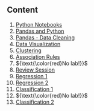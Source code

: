 ## Content

1. [Python Notebooks](./01%20-%20Python%20Notebooks/)
2. [Pandas and Python](./02%20-%20Pandas%20and%20Python/)
3. [Pandas - Data Cleaning](./03%20-%20Pandas%20and%20Data%20Cleaning/)
4. [Data Visualization](./04%20-%20Visualization/)
5. [Clustering](./05%20-%20Clustering/)
6. [Association Rules](./06%20-%20Association%20Rules/)
7. ${\text{\color{red}No lab!}}$
8. [Review Session](./08%20-%20ChatGPT/)
9. [Regression 1](./09%20-%20Regression%201/)
10. [Regression 2](./10%20-%20Regression%202/)
11. [Classification 1](./11%20-%20Classification%201/)
12. ${\text{\color{red}No lab!}}$
13. [Classification 2](./12%20-%20Classification%202/)

